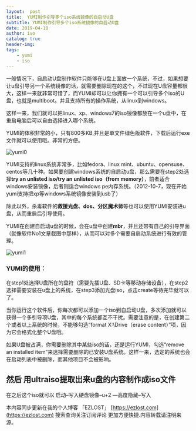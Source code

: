 ```yaml
---
layout:  post
title:  YUMI制作引导多个iso系统镜像的自启动U盘
subtitle: YUMI制作引导多个iso系统镜像的自启动U盘 
date: 2019-04-18
author: ivo
catalog: true
header-img:
tags:
    - yumi
    - iso
---
```

一般情况下，自启动U盘制作软件只能够在U盘上面放一个系统，不过，如果想要让u盘引导另一个系统镜像的话，就需要删除现在的这个，不过现在U盘容量都很大，这样一来就非常可惜了，而YUMI却可以让你拥有一个可以引导多个iso的U盘，也就是multiboot。并且支持所有的操作系统，从linux到windows。

这样一来，我们就可以把linux、xp、windows7的iso镜像都放在一个u盘中，在重启电脑后可以自由选择进入哪个系统。

YUMI的体积非常的小，只有800多KB,并且是单文件绿色版软件，下载后运行exe文件就可以使用哦。非常的方便。

![yumi0](http://img.rjno1.com/images/2011/201111c/yumi0.jpg)

YUMI支持的linux系统非常多，比如fedora、linux mint、ubuntu、opensuse、centos等几十种。如果要创建windows系统的自启动u盘，那么需要在step2处选择**try an unlisted iso/try an unlisted iso（from memory）**，前者适合windows安装镜像，后者则适合windows pe内存系统。（2012-10-7，现在开始yumi支持把xp等windows系统镜像安装到usb了）

除此以外，杀毒软件的**救援光盘、dos、分区魔术师**等也可以使用YUMI安装进u盘，从而重启后引导使用。

YUMI在创建自启动u盘的时候，会在u盘中创建**mbr**，并且还带有自己的引导界面（就像软件No1文章截图中那样），从而可以对多个需要自启动系统进行有效的管理。

![yumi1](http://img.rjno1.com/images/2011/201111c/yumi1.jpg)

### YUMI的使用：

在step1处选择U盘所在的盘符（需要先插U盘、SD卡等移动存储设备），在step2选择需要安装在u盘上的系统，在step3添加光盘iso，点击create等待完毕就可以了。

当你运行这个软件后，你每次都可以添加一个iso到自启动U盘，多次添加就可以获得一个多引导项U盘，其中的每个系统都互不干扰。需要注意的是，在创建第二个或者以上系统的时候，不能够勾选“format X:\Drive（erase content）”项，因为它会格式化整个U盘哦。

如果U盘被占满，你需要删除其中某些iso的话，还是运行YUMI，勾选“remove an installed item”来选择需要删除的已安装U盘系统。这样一来，选定的系统也会在启动列表中被删除，而其他项目不会被影响。

## 然后 用ultraiso提取出来u盘的内容制作成iso文件

在之后这个iso就可以 启动–写入硬盘镜像–u+2 —高度隐藏–写入



本内容同步更新在我的个人博客 「EZLOST」 [https://ezlost.com](https://ezlost.com)  搜索查询关注订阅评论 更加方便快捷.内容转载请注明来源。
